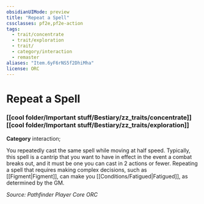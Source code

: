 ```yaml
---
obsidianUIMode: preview
title: "Repeat a Spell"
cssclasses: pf2e,pf2e-action
tags:
  - trait/concentrate
  - trait/exploration
  - trait/
  - category/interaction
  - remaster
aliases: "Item.6yF6rNS5f2DhiMha"
license: ORC
---
```

# Repeat a Spell

### [[cool folder/Important stuff/Bestiary/zz_traits/concentrate]][[cool folder/Important stuff/Bestiary/zz_traits/exploration]]

**Category** interaction; 




You repeatedly cast the same spell while moving at half speed. Typically, this spell is a cantrip that you want to have in effect in the event a combat breaks out, and it must be one you can cast in 2 actions or fewer. Repeating a spell that requires making complex decisions, such as [[Figment|Figment]], can make you [[Conditions/Fatigued|Fatigued]], as determined by the GM.

*Source: Pathfinder Player Core*
*ORC*